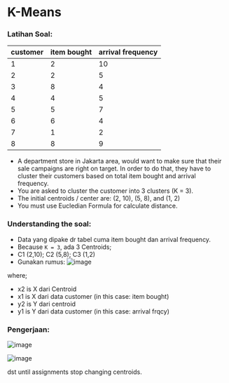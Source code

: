 # K-Means

### Latihan Soal:
| customer | item bought | arrival frequency |
| -------- | ----------- | ----------------- |
| 1	       | 2           | 10                |
| 2        | 2           | 5                 |
| 3        | 8           | 4                 |
| 4        | 4           | 5                 |
| 5        | 5           | 7                 |
| 6        | 6           | 4                 |
| 7        | 1           | 2                 |
| 8        | 8           | 9                 |

- A department store in Jakarta area, would want to make sure that their sale campaigns are right on target. In order to do that, they have to cluster their customers based on total item bought and arrival frequency.
- You are asked to cluster the customer into 3 clusters (K = 3).
- The initial centroids / center are: (2, 10), (5, 8), and (1, 2)
- You must use Eucledian Formula for calculate distance.

### Understanding the soal:
- Data yang dipake dr tabel cuma item bought dan arrival frequency.
- Because `K = 3`, ada 3 Centroids;
- C1 (2,10); C2 (5,8); C3 (1,2)
- Gunakan rumus:
![image](https://github.com/user-attachments/assets/abadffd2-4994-4135-8c0e-a32c7936a437)

where;
- x2 is X dari Centroid
- x1 is X dari data customer (in this case: item bought)
- y2 is Y dari centroid
- y1 is Y dari data customer (in this case: arrival frqcy)

### Pengerjaan:

![image](https://github.com/user-attachments/assets/a4598d35-3052-4ad5-abd2-6df69307d199)

![image](https://github.com/user-attachments/assets/7af33cdc-1e43-4b79-bd47-68192f4d4a79)

dst until assignments stop changing centroids.

